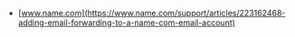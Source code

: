 * [www.name.com](https://www.name.com/support/articles/223162468-adding-email-forwarding-to-a-name-com-email-account)
